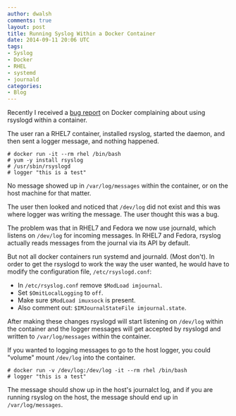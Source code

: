 ```yaml
---
author: dwalsh
comments: true
layout: post
title: Running Syslog Within a Docker Container
date: 2014-09-11 20:06 UTC
tags:
- Syslog
- Docker
- RHEL
- systemd
- journald
categories:
- Blog
---
```

Recently I received a [bug report](https://bugzilla.redhat.com/show_bug.cgi?id=1139734) on Docker complaining about using rsyslogd within a container.  
 
The user ran a RHEL7 container, installed rsyslog, started the daemon, and then sent a logger message, and nothing happened.

``` 
# docker run -it --rm rhel /bin/bash
# yum -y install rsyslog
# /usr/sbin/rsyslogd
# logger "this is a test"
``` 
 
No message showed up in `/var/log/messages` within the container, or on the host machine for that matter.
 
The user then looked and noticed that `/dev/log` did not exist and this was where logger was writing the message. The user thought this was a bug.
 
The problem was that in RHEL7 and Fedora we now use journald, which listens on `/dev/log` for incoming messages. In RHEL7 and Fedora, rsyslog actually reads messages from the journal via its API by default.
 
But not all docker containers run systemd and journald. (Most don't). In order to get the rsyslogd to work the way the user wanted, he would have to modify the configuration file, `/etc/rsyslogd.conf`:
 
* In `/etc/rsyslog.conf` remove `$ModLoad imjournal`.
* Set `$OmitLocalLogging` to `off`.
* Make sure `$ModLoad imuxsock` is present.
* Also comment out: `$IMJournalStateFile imjournal.state`.
 
After making these changes rsyslogd will start listening on `/dev/log` within the container and the logger messages will get accepted by rsyslogd and written to `/var/log/messages` within the container.
 
If you wanted to logging messages to go to the host logger, you could "volume" mount `/dev/log` into the container.

``` 
# docker run -v /dev/log:/dev/log -it --rm rhel /bin/bash
# logger "this is a test"
``` 

The message should show up in the host's journalct log, and if you are running rsyslog on the host, the message should end up in `/var/log/messages`.
